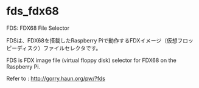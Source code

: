 # fds_fdx68
FDS: FDX68 File Selector

FDSは、FDX68を搭載したRaspberry Piで動作するFDXイメージ（仮想フロッピーディスク）ファイルセレクタです。

FDS is FDX image file (virtual floppy disk) selector for FDX68 on the Raspberry Pi.

Refer to : http://gorry.haun.org/pw/?fds
